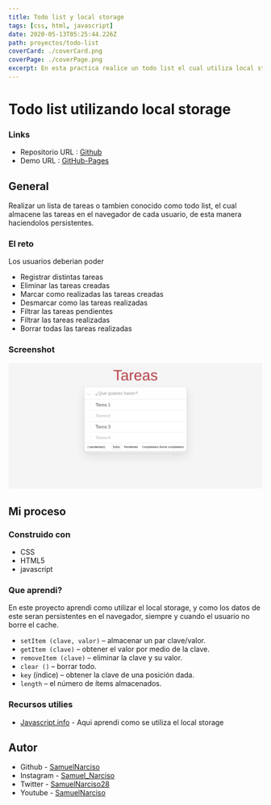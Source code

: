 ```yaml
---
title: Todo list y local storage
tags: [css, html, javascript]
date: 2020-05-13T05:25:44.226Z
path: proyectos/todo-list
coverCard: ./coverCard.png
coverPage: ./coverPage.png
excerpt: En esta practica realice un todo list el cual utiliza local storage para almacenar los distintos todos que el usuario registra.
---
```


# Todo list utilizando local storage

### Links

- Repositorio URL : [Github](https://github.com/SamuelNarciso/Todo-list)
- Demo URL : [GitHub-Pages](https://samuelnarciso.github.io/Todo-list/)

## General
Realizar un lista de tareas o tambien conocido como todo list, el cual almacene las tareas en el navegador de cada usuario, de esta manera haciendolos persistentes.


### El reto

Los usuarios deberian poder

- Registrar distintas tareas
- Eliminar las tareas creadas
- Marcar como realizadas las tareas creadas
- Desmarcar como las tareas realizadas
- Filtrar las tareas pendientes
- Filtrar las tareas realizadas
- Borrar todas las tareas realizadas

### Screenshot

![](./index.png)

## Mi proceso

### Construido con

- CSS
- HTML5
- javascript

### Que aprendi?

En este proyecto aprendi como utilizar el local storage, y como los datos de este seran persistentes en el navegador, siempre y cuando el usuario no borre el cache.

- `setItem (clave, valor)` – almacenar un par clave/valor.
- `getItem (clave)` – obtener el valor por medio de la clave.
- `removeItem (clave)` – eliminar la clave y su valor.
- `clear ()` – borrar todo.
- `key` (índice) – obtener la clave de una posición dada.
- `length` – el número de ítems almacenados.

### Recursos utilies

- [Javascript.info](https://es.javascript.info/localstorage) - Aqui aprendi como se utiliza el local storage

## Autor

- Github - [SamuelNarciso](https://github.com/SamuelNarciso)
- Instagram - [Samuel_Narciso](https://www.instagram.com/samuel_narciso/)
- Twitter - [SamuelNarciso28](https://twitter.com/SamuelNarciso28)
- Youtube - [SamuelNarciso](https://www.youtube.com/channel/UCdlswAjW13BPfV9jo5VLJnQ)
